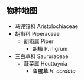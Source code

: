 ## 物种地图
* 马兜铃科 Aristolochiaceae
* 胡椒科 Piperaceae
  * 胡椒属 Piper
	  * 胡椒 P. nigrum
* 三白草科 Saururaceae
  * 蕺菜属 Houttuynia
  	* **鱼腥草** *H. cordata*
